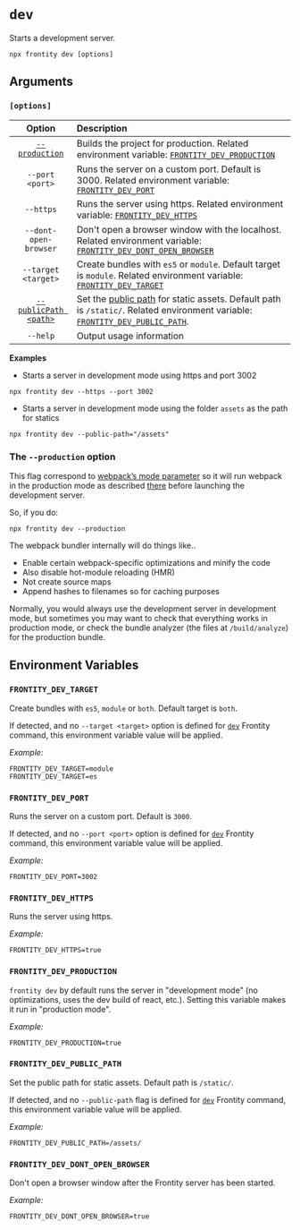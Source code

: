 # `dev`

Starts a development server.

```text
npx frontity dev [options]
```

## Arguments

### **`[options]`**

|                                   Option                                   | Description                                                                                                                                                                                             |
| :------------------------------------------------------------------------: | :------------------------------------------------------------------------------------------------------------------------------------------------------------------------------------------------------ |
|                  [`--production`](#the-production-option)                  | Builds the project for production. Related environment variable: [`FRONTITY_DEV_PRODUCTION`](#frontity_dev_production)                                                                                  |
|                              `--port <port>`                               | Runs the server on a custom port. Default is 3000. Related environment variable: [`FRONTITY_DEV_PORT`](#frontity_dev_port)                                                                              |
|                                 `--https`                                  | Runs the server using https. Related environment variable: [`FRONTITY_DEV_HTTPS`](#frontity_dev_https)                                                                                                  |
|                           `--dont-open-browser`                            | Don't open a browser window with the localhost. Related environment variable: [`FRONTITY_DEV_DONT_OPEN_BROWSER`](#frontity_dev_dont_open_browser)                                                       |
|                            `--target <target>`                             | Create bundles with `es5` or `module`. Default target is `module`. Related environment variable: [`FRONTITY_DEV_TARGET`](#frontity_dev_target)                                                          |
| [`--publicPath <path>`](../build-commands/build.md#the-public-path-option) | Set the [public path](https://webpack.js.org/guides/public-path/) for static assets. Default path is `/static/`. Related environment variable: [`FRONTITY_DEV_PUBLIC_PATH`](#frontity_dev_public_path). |
|                                  `--help`                                  | Output usage information                                                                                                                                                                                |

**Examples**

- Starts a server in development mode using https and port 3002

```text
npx frontity dev --https --port 3002
```

- Starts a server in development mode using the folder `assets` as the path for statics

```text
npx frontity dev --public-path="/assets"
```

### The `--production` option

This flag correspond to [webpack’s mode parameter](https://webpack.js.org/configuration/mode/) so it will run webpack in the production mode as described [there](https://webpack.js.org/configuration/mode/) before launching the development server.

So, if you do:

```text
npx frontity dev --production
```

The webpack bundler internally will do things like..

- Enable certain webpack-specific optimizations and minify the code
- Also disable hot-module reloading (HMR)
- Not create source maps
- Append hashes to filenames so for caching purposes

Normally, you would always use the development server in development mode, but sometimes you may want to check that everything works in production mode, or check the bundle analyzer (the files at `/build/analyze`) for the production bundle.

## Environment Variables

### `FRONTITY_DEV_TARGET`

Create bundles with `es5`, `module` or `both`. Default target is `both`.

If detected, and no `--target <target>` option is defined for [`dev`](#dev) Frontity command, this environment variable value will be applied.

_Example:_

```text
FRONTITY_DEV_TARGET=module
FRONTITY_DEV_TARGET=es
```

### `FRONTITY_DEV_PORT`

Runs the server on a custom port. Default is `3000`.

If detected, and no `--port <port>` option is defined for [`dev`](#dev) Frontity command, this environment variable value will be applied.

_Example:_

```text
FRONTITY_DEV_PORT=3002
```

### `FRONTITY_DEV_HTTPS`

Runs the server using https.

_Example:_

```text
FRONTITY_DEV_HTTPS=true
```

### `FRONTITY_DEV_PRODUCTION`

`frontity dev` by default runs the server in "development mode" \(no optimizations, uses the dev build of react, etc.\). Setting this variable makes it run in "production mode".

_Example:_

```text
FRONTITY_DEV_PRODUCTION=true
```

### `FRONTITY_DEV_PUBLIC_PATH`

Set the public path for static assets. Default path is `/static/`.

If detected, and no `--public-path` flag is defined for [`dev`](#dev) Frontity command, this environment variable value will be applied.

_Example:_

```text
FRONTITY_DEV_PUBLIC_PATH=/assets/
```

### `FRONTITY_DEV_DONT_OPEN_BROWSER`

Don't open a browser window after the Frontity server has been started.

_Example:_

```text
FRONTITY_DEV_DONT_OPEN_BROWSER=true
```
